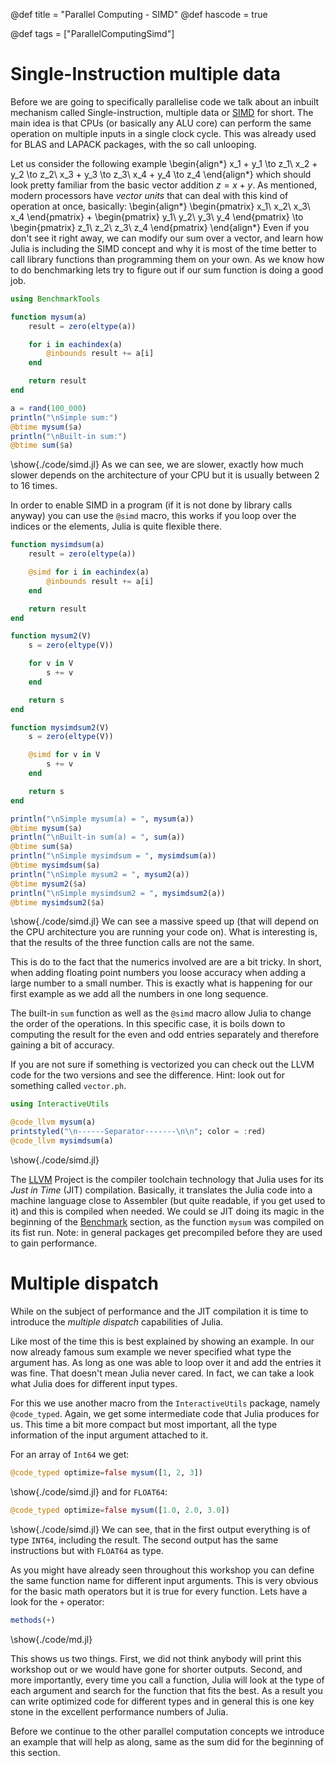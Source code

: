 @def title = "Parallel Computing - SIMD"
@def hascode = true

@def tags = ["ParallelComputingSimd"]

# Single-Instruction multiple data

Before we are going to specifically parallelise code we talk about an inbuilt mechanism called Single-instruction, multiple data or [SIMD](https://docs.julialang.org/en/v1/base/simd-types/) for short. The main idea is that CPUs (or basically any ALU core) can perform the same operation on multiple inputs in a single clock cycle. This was already used for BLAS and LAPACK packages, with the so call unlooping.

Let us consider the following example
\begin{align*}
x_1 + y_1 \to z_1\\
x_2 + y_2 \to z_2\\
x_3 + y_3 \to z_3\\
x_4 + y_4 \to z_4
\end{align*}
which should look pretty familiar from the basic vector addition $z = x + y$. As mentioned, modern processors have *vector units* that can deal with this kind of operation at once, basically:
\begin{align*}
\begin{pmatrix}
x_1\\
x_2\\
x_3\\
x_4
\end{pmatrix}
+
\begin{pmatrix}
y_1\\
y_2\\
y_3\\
y_4
\end{pmatrix}
\to
\begin{pmatrix}
z_1\\
z_2\\
z_3\\
z_4
\end{pmatrix}
\end{align*}
Even if you don't see it right away, we can modify our sum over a vector, and learn how Julia is including the SIMD concept and why it is most of the time better to call library functions than programming them on your own. As we know how to do benchmarking lets try to figure out if our sum function is doing a good job.
```julia:./code/simd.jl
using BenchmarkTools

function mysum(a)
    result = zero(eltype(a))

    for i in eachindex(a)
        @inbounds result += a[i]
    end

    return result
end

a = rand(100_000)
println("\nSimple sum:")
@btime mysum($a)
println("\nBuilt-in sum:")
@btime sum($a)
```
\show{./code/simd.jl}
As we can see, we are slower, exactly how much slower depends on the architecture of your CPU but it is usually between 2 to 16 times. 

In order to enable SIMD in a program (if it is not done by library calls anyway) you can use the `@simd` macro, this works if you loop over the indices or the elements, Julia is quite flexible there. 
```julia:./code/simd.jl
function mysimdsum(a)
    result = zero(eltype(a))

    @simd for i in eachindex(a)
        @inbounds result += a[i]
    end

    return result
end

function mysum2(V)
    s = zero(eltype(V))

    for v in V
        s += v
    end

    return s
end

function mysimdsum2(V)
    s = zero(eltype(V))

    @simd for v in V
        s += v
    end

    return s
end

println("\nSimple mysum(a) = ", mysum(a))
@btime mysum($a)
println("\nBuilt-in sum(a) = ", sum(a))
@btime sum($a)
println("\nSimple mysimdsum = ", mysimdsum(a))
@btime mysimdsum($a)
println("\nSimple mysum2 = ", mysum2(a))
@btime mysum2($a)
println("\nSimple mysimdsum2 = ", mysimdsum2(a))
@btime mysimdsum2($a)
```
\show{./code/simd.jl}
We can see a massive speed up (that will depend on the CPU architecture you are running your code on). What is interesting is, that the results of the three function calls are not the same. 

This is do to the fact that the numerics involved are are a bit tricky. In short, when adding floating point numbers you loose accuracy when adding a large number to a small number. This is exactly what is happening for our first example as we add all the numbers in one long sequence. 

The built-in `sum` function as well as the `@simd` macro allow Julia to change the order of the operations. In this specific case, it is boils down to computing the result for the even and odd entries separately and therefore gaining a bit of accuracy.

If you are not sure if something is vectorized you can check out the LLVM code for the two versions and see the difference. Hint: look out for something called `vector.ph`.
```julia:./code/simd.jl
using InteractiveUtils

@code_llvm mysum(a)
printstyled("\n------Separator-------\n\n"; color = :red)
@code_llvm mysimdsum(a)
```
\show{./code/simd.jl}

The [LLVM](https://llvm.org/) Project is the compiler toolchain technology that Julia uses for its *Just in Time* (JIT) compilation. Basically, it translates the Julia code into a machine language close to Assembler (but quite readable, if you get used to it) and this is compiled when needed. We could se JIT doing its magic in the beginning of the [Benchmark](#how-to-measure-performance-in-julia) section, as the function `mysum` was compiled on its fist run. Note: in general packages get precompiled before they are used to gain performance.

# Multiple dispatch
While on the subject of performance and the JIT compilation it is time to introduce the *multiple dispatch* capabilities of Julia. 

Like most of the time this is best explained by showing an example. In our now already famous sum example we never specified what type the argument has. As long as one was able to loop over it and add the entries it was fine. That doesn't mean Julia never cared. In fact, we can take a look what Julia does for different input types.

For this we use another macro from the `InteractiveUtils` package, namely `@code_typed`. Again, we get some intermediate code that Julia produces for us. This time a bit more compact but most important, all the type information of the input argument attached to it. 

For an array of `Int64` we get:
```julia:./code/simd.jl
@code_typed optimize=false mysum([1, 2, 3])
```
\show{./code/simd.jl}
and for `FLOAT64`:
```julia:./code/simd.jl
@code_typed optimize=false mysum([1.0, 2.0, 3.0])
```
\show{./code/simd.jl}
We can see, that in the first output everything is of type `INT64`, including the result. The second output has the same instructions but with `FLOAT64` as type. 

As you might have already seen throughout this workshop you can define the same function name for different input arguments. This is very obvious for the basic math operators but it is true for every function. Lets have a look for the `+` operator:
```julia:./code/md.jl
methods(+)
```
\show{./code/md.jl}

This shows us two things. First, we did not think anybody will print this workshop out or we would have gone for shorter outputs. Second, and more importantly, every time you call a function, Julia will look at the type of each argument and search for the function that fits the best. As a result you can write optimized code for different types and in general this is one key stone in the excellent performance numbers of Julia. 

Before we continue to the other parallel computation concepts we introduce an example that will help as along, same as the sum did for the beginning of this section. 
